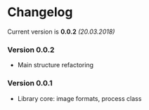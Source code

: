 # Changelog
Current version is **0.0.2** *(20.03.2018)*

### Version 0.0.2
* Main structure refactoring

### Version 0.0.1
* Library core: image formats, process class

